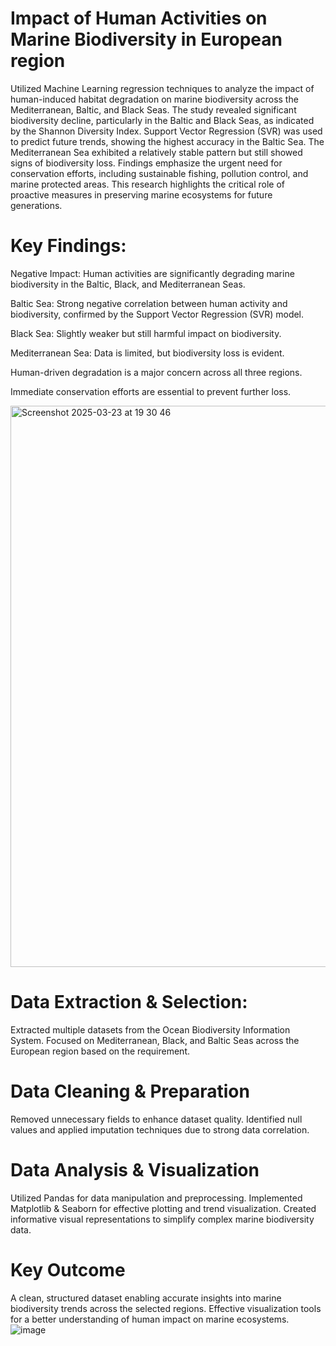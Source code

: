 # Impact of Human Activities on Marine Biodiversity in European region
Utilized Machine Learning regression techniques to analyze the impact of human-induced habitat degradation on marine biodiversity across the Mediterranean, Baltic, and Black Seas. The study revealed significant biodiversity decline, particularly in the Baltic and Black Seas, as indicated by the Shannon Diversity Index. Support Vector Regression (SVR) was used to predict future trends, showing the highest accuracy in the Baltic Sea. The Mediterranean Sea exhibited a relatively stable pattern but still showed signs of biodiversity loss. Findings emphasize the urgent need for conservation efforts, including sustainable fishing, pollution control, and marine protected areas. This research highlights the critical role of proactive measures in preserving marine ecosystems for future generations.


# Key Findings:
Negative Impact: Human activities are significantly degrading marine biodiversity in the Baltic, Black, and Mediterranean Seas.

Baltic Sea: Strong negative correlation between human activity and biodiversity, confirmed by the Support Vector Regression (SVR) model.

Black Sea: Slightly weaker but still harmful impact on biodiversity.

Mediterranean Sea: Data is limited, but biodiversity loss is evident.

Human-driven degradation is a major concern across all three regions.

Immediate conservation efforts are essential to prevent further loss.

<img width="898" alt="Screenshot 2025-03-23 at 19 30 46" src="https://github.com/user-attachments/assets/ed43e6bc-5b9e-446c-9eeb-cc554691104a" />

# Data Extraction & Selection:
Extracted multiple datasets from the Ocean Biodiversity Information System.
Focused on Mediterranean, Black, and Baltic Seas across the European region based on the requirement.
# Data Cleaning & Preparation
Removed unnecessary fields to enhance dataset quality.
Identified null values and applied imputation techniques due to strong data correlation.
# Data Analysis & Visualization
Utilized Pandas for data manipulation and preprocessing.
Implemented Matplotlib & Seaborn for effective plotting and trend visualization.
Created informative visual representations to simplify complex marine biodiversity data.
# Key Outcome
A clean, structured dataset enabling accurate insights into marine biodiversity trends across the selected regions.
Effective visualization tools for a better understanding of human impact on marine ecosystems.
![image](https://github.com/user-attachments/assets/331a85fd-7d63-4f0f-bf91-7ab87809d05c)

